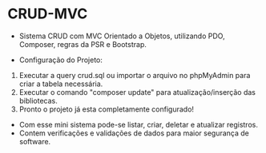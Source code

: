 # CRUD-MVC
- Sistema CRUD com MVC Orientado a Objetos, utilizando PDO, Composer, regras da PSR e Bootstrap.

- Configuração do Projeto: 

 1. Executar a query crud.sql ou importar o arquivo no phpMyAdmin para criar a tabela necessária.
 2. Executar o comando "composer update" para atualização/inserção das bibliotecas.
 3. Pronto o projeto já esta completamente configurado!

- Com esse mini sistema pode-se listar, criar, deletar e atualizar registros.
- Contem verificações e validações de dados para maior segurança de software.
